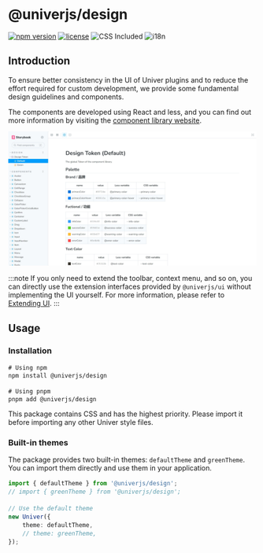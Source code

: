 # @univerjs/design

[![npm version](https://img.shields.io/npm/v/@univerjs/design)](https://npmjs.org/package/@univerjs/design)
[![license](https://img.shields.io/npm/l/@univerjs/design)](https://img.shields.io/npm/l/@univerjs/design)
![CSS Included](https://img.shields.io/badge/CSS_Included-blue?logo=CSS3)
![i18n](https://img.shields.io/badge/zh--CN%20%7C%20en--US-cornflowerblue?label=i18n)

## Introduction

To ensure better consistency in the UI of Univer plugins and to reduce the effort required for custom development, we provide some fundamental design guidelines and components.

The components are developed using React and less, and you can find out more information by visiting the [component library website](https://univer-design.vercel.app).

![](./assets/design.jpeg)

:::note
If you only need to extend the toolbar, context menu, and so on, you can directly use the extension interfaces provided by `@univerjs/ui` without implementing the UI yourself. For more information, please refer to [Extending UI](https://univer.ai/guides/customization/ui).
:::

## Usage

### Installation

```shell
# Using npm
npm install @univerjs/design

# Using pnpm
pnpm add @univerjs/design
```

This package contains CSS and has the highest priority. Please import it before importing any other Univer style files.

### Built-in themes

The package provides two built-in themes: `defaultTheme` and `greenTheme`. You can import them directly and use them in your application.

```typescript
import { defaultTheme } from '@univerjs/design';
// import { greenTheme } from '@univerjs/design';

// Use the default theme
new Univer({
    theme: defaultTheme,
    // theme: greenTheme,
});
```

